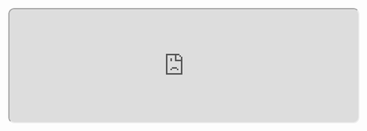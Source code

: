 <iframe src="https://www.udio.com/embed/qdkBzBQucsniXyoztGFrvG?embedVariant=default&utm_source=generator" style="width:700px; height:228px; border-radius:12px;"></iframe>

